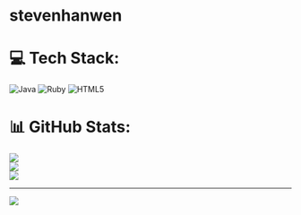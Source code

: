 # stevenhanwen 


# 💻 Tech Stack:
![Java](https://img.shields.io/badge/java-%23ED8B00.svg?style=for-the-badge&logo=openjdk&logoColor=white) ![Ruby](https://img.shields.io/badge/ruby-%23CC342D.svg?style=for-the-badge&logo=ruby&logoColor=white) ![HTML5](https://img.shields.io/badge/html5-%23E34F26.svg?style=for-the-badge&logo=html5&logoColor=white)
# 📊 GitHub Stats:
![](https://github-readme-stats.vercel.app/api?username=stevenhanwen&theme=dark&hide_border=false&include_all_commits=true&count_private=false)<br/>
![](https://nirzak-streak-stats.vercel.app/?user=stevenhanwen&theme=dark&hide_border=false)<br/>
![](https://github-readme-stats.vercel.app/api/top-langs/?username=stevenhanwen&theme=dark&hide_border=false&include_all_commits=true&count_private=false&layout=compact)

---
[![](https://visitcount.itsvg.in/api?id=stevenhanwen&icon=0&color=0)](https://visitcount.itsvg.in)

<!-- Proudly created with GPRM ( https://gprm.itsvg.in ) -->
